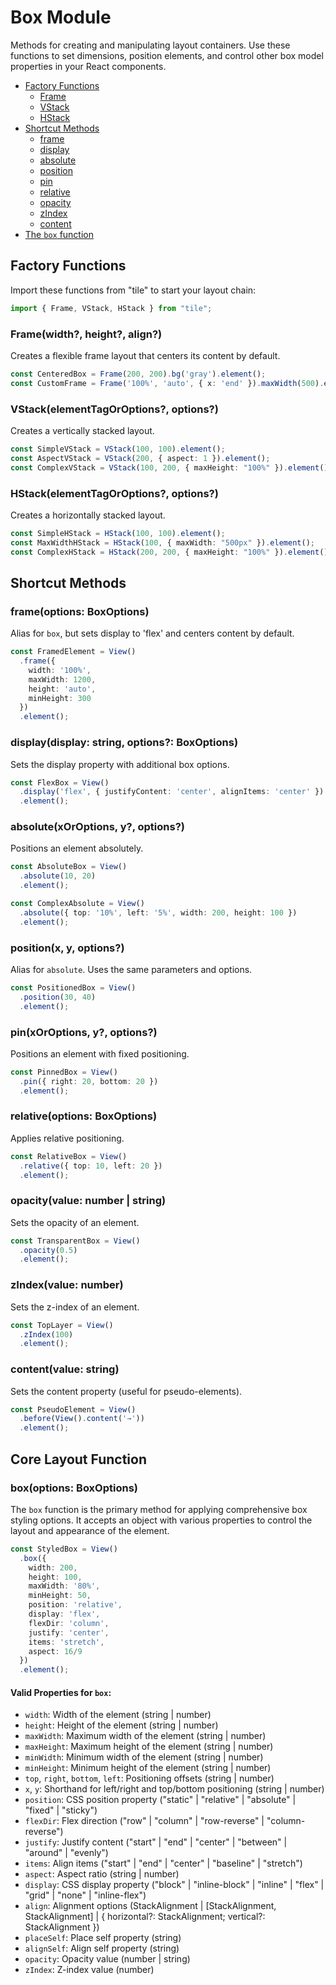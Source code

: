 # Box Module

Methods for creating and manipulating layout containers. Use these functions to set dimensions, position elements, and control other box model properties in your React components.

- [Factory Functions](#factory-functions)
  - [Frame](#framewidth-height-align)
  - [VStack](#vstackelementtagoroptions-options)
  - [HStack](#hstackelementtagoroptions-options)
- [Shortcut Methods](#shortcut-methods)
  - [frame](#frameoptions-boxoptions)
  - [display](#displaydisplay-string-options-boxoptions)
  - [absolute](#absolutexoroptions-y-options)
  - [position](#positionx-y-options)
  - [pin](#pinxoroptions-y-options)
  - [relative](#relativeoptions-boxoptions)
  - [opacity](#opacityvalue-number--string)
  - [zIndex](#zindexvalue-number)
  - [content](#contentvalue-string)
- [The `box` function](#boxoptions-boxoptions)

## Factory Functions

Import these functions from "tile" to start your layout chain:

```typescript
import { Frame, VStack, HStack } from "tile";
```

### Frame(width?, height?, align?)

Creates a flexible frame layout that centers its content by default.

```typescript
const CenteredBox = Frame(200, 200).bg('gray').element();
const CustomFrame = Frame('100%', 'auto', { x: 'end' }).maxWidth(500).element();
```

### VStack(elementTagOrOptions?, options?)

Creates a vertically stacked layout.

```typescript
const SimpleVStack = VStack(100, 100).element();
const AspectVStack = VStack(200, { aspect: 1 }).element();
const ComplexVStack = VStack(100, 200, { maxHeight: "100%" }).element();
```

### HStack(elementTagOrOptions?, options?)

Creates a horizontally stacked layout.

```typescript
const SimpleHStack = HStack(100, 100).element();
const MaxWidthHStack = HStack(100, { maxWidth: "500px" }).element();
const ComplexHStack = HStack(200, 200, { maxHeight: "100%" }).element();
```

## Shortcut Methods

### frame(options: BoxOptions)

Alias for `box`, but sets display to 'flex' and centers content by default.

```typescript
const FramedElement = View()
  .frame({
    width: '100%',
    maxWidth: 1200,
    height: 'auto',
    minHeight: 300
  })
  .element();
```

### display(display: string, options?: BoxOptions)

Sets the display property with additional box options.

```typescript
const FlexBox = View()
  .display('flex', { justifyContent: 'center', alignItems: 'center' })
  .element();
```

### absolute(xOrOptions, y?, options?)

Positions an element absolutely.

```typescript
const AbsoluteBox = View()
  .absolute(10, 20)
  .element();

const ComplexAbsolute = View()
  .absolute({ top: '10%', left: '5%', width: 200, height: 100 })
  .element();
```

### position(x, y, options?)

Alias for `absolute`. Uses the same parameters and options.

```typescript
const PositionedBox = View()
  .position(30, 40)
  .element();
```

### pin(xOrOptions, y?, options?)

Positions an element with fixed positioning.

```typescript
const PinnedBox = View()
  .pin({ right: 20, bottom: 20 })
  .element();
```

### relative(options: BoxOptions)

Applies relative positioning.

```typescript
const RelativeBox = View()
  .relative({ top: 10, left: 20 })
  .element();
```

### opacity(value: number | string)

Sets the opacity of an element.

```typescript
const TransparentBox = View()
  .opacity(0.5)
  .element();
```

### zIndex(value: number)

Sets the z-index of an element.

```typescript
const TopLayer = View()
  .zIndex(100)
  .element();
```

### content(value: string)

Sets the content property (useful for pseudo-elements).

```typescript
const PseudoElement = View()
  .before(View().content('→'))
  .element();
```

## Core Layout Function

### box(options: BoxOptions)

The `box` function is the primary method for applying comprehensive box styling options. It accepts an object with various properties to control the layout and appearance of the element.

```typescript
const StyledBox = View()
  .box({
    width: 200,
    height: 100,
    maxWidth: '80%',
    minHeight: 50,
    position: 'relative',
    display: 'flex',
    flexDir: 'column',
    justify: 'center',
    items: 'stretch',
    aspect: 16/9
  })
  .element();
```

#### Valid Properties for `box`:

- `width`: Width of the element (string | number)
- `height`: Height of the element (string | number)
- `maxWidth`: Maximum width of the element (string | number)
- `maxHeight`: Maximum height of the element (string | number)
- `minWidth`: Minimum width of the element (string | number)
- `minHeight`: Minimum height of the element (string | number)
- `top`, `right`, `bottom`, `left`: Positioning offsets (string | number)
- `x`, `y`: Shorthand for left/right and top/bottom positioning (string | number)
- `position`: CSS position property ("static" | "relative" | "absolute" | "fixed" | "sticky")
- `flexDir`: Flex direction ("row" | "column" | "row-reverse" | "column-reverse")
- `justify`: Justify content ("start" | "end" | "center" | "between" | "around" | "evenly")
- `items`: Align items ("start" | "end" | "center" | "baseline" | "stretch")
- `aspect`: Aspect ratio (string | number)
- `display`: CSS display property ("block" | "inline-block" | "inline" | "flex" | "grid" | "none" | "inline-flex")
- `align`: Alignment options (StackAlignment | [StackAlignment, StackAlignment] | { horizontal?: StackAlignment; vertical?: StackAlignment })
- `placeSelf`: Place self property (string)
- `alignSelf`: Align self property (string)
- `opacity`: Opacity value (number | string)
- `zIndex`: Z-index value (number)